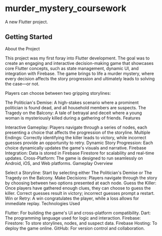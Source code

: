 # murder_mystery_coursework

A new Flutter project.

## Getting Started
About the Project

This project was my first foray into Flutter development. The goal was to create an engaging and interactive decision-making game that showcases core Flutter concepts, such as state management, dynamic UI, and integration with Firebase. The game brings to life a murder mystery, where every decision affects the story progression and ultimately leads to solving the case—or not.

Players can choose between two gripping storylines:

The Politician's Demise: A high-stakes scenario where a prominent politician is found dead, and all household members are suspects.
The Tragedy on the Balcony: A tale of betrayal and deceit where a young woman is mysteriously killed during a gathering of friends.
Features

Interactive Gameplay:
Players navigate through a series of nodes, each presenting a choice that affects the progression of the storyline.
Multiple Endings:
Correctly identifying the killer leads to victory, while incorrect guesses provide an opportunity to retry.
Dynamic Story Progression:
Each choice dynamically updates the game's visuals and narrative.
Firebase Integration:
Data is stored in Firebase Firestore for scalability and real-time updates.
Cross-Platform:
The game is designed to run seamlessly on Android, iOS, and Web platforms.
Gameplay Overview

Select a Storyline:
Start by selecting either The Politician's Demise or The Tragedy on the Balcony.
Make Decisions:
Players navigate through the story by choosing between two options presented at each node.
Guess the Killer:
Once players have gathered enough clues, they can choose to guess the killer.
Correct guesses result in victory; incorrect guesses prompt a restart.
Win or Retry:
A win congratulates the player, while a loss allows for immediate replay.
Technologies Used

Flutter: For building the game's UI and cross-platform compatibility.
Dart: The programming language used for logic and interaction.
Firebase:
Firestore: To store storylines, nodes, and suspect data.
Firebase Hosting: To deploy the game online.
GitHub: For version control and collaboration.
